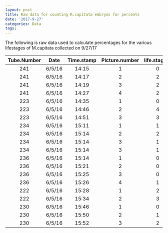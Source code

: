 ```yaml
---
layout: post
title: Raw data for counting M.capitata embryos for percents
date: '2017-9-27'
categories: Data
tags: 
---
```

The following is raw data used to calculate percentages for the various lifestages of M.capitata collected on 9/27/17 


| Tube.Number   | Date          | Time.stamp  | Picture.number | life.stage.1  | life.stage.2  | life.stage.4 | life.stage.8 | life.stage.8+ |
| :-----------: |:-------------:| :---------: | :-----------:  | :-----------: | :-----------: |:-----------: | :-----------:| :-----------: |
| 241           |     6/5/16    |    14:15    |        1       |       0       |       2       |      2       |      1       |       0       |
| 241           |     6/5/16    |    14:17    |		   2       |       2       |       1       |      1       |      0       |       0       |
| 241           |     6/5/16    |    14:19    |        3       |       2       |       1       |      0       |      1       |       0       |
| 241           |     6/5/16    |    14:27    |        4       |       2       |       1       |      2       |      0       |       0       |
| 223           |     6/5/16    |    14:35    |        1       |       0       |       1       |      2       |      2       |       1       |
| 223           |     6/5/16    |    14:46    |        2       |       4       |       1       |      1       |      1       |       0       |
| 223           |     6/5/16    |    14:51    |        3       |       3       |       1       |      3       |      0       |       0       |
| 234           |     6/5/16    |    15:11    |        1       |       1       |       1       |      2       |      2       |       0       |
| 234           |     6/5/16    |    15:14    |        2       |       2       |       1       |      1       |      1       |       0       |
| 234           |     6/5/16    |    15:14    |        3       |       1       |       0       |      2       |      2       |       1       |
| 234           |     6/5/16    |    15:14    |        3       |       1       |       1       |      3       |      0       |       0       |
| 236           |     6/5/16    |    15:14    |        1       |       0       |       2       |      3       |      1       |       0       |
| 236           |     6/5/16    |    15:21    |        2       |       0       |       3       |      2       |      1       |       0       |
| 236           |     6/5/16    |    15:25    |        3       |       0       |       2       |      2       |      0       |       0       |
| 236           |     6/5/16    |    15:26    |		   4       |       1       |       0       |      3       |      2       |       0       |
| 222           |     6/5/16    |    15:28    |        1       |       2       |       2       |      3       |      1       |       0       |
| 222           |     6/5/16    |    15:34    |        2       |       3       |       2       |      5       |      2       |       0       |
| 230           |     6/5/16    |    15:46    |        1       |       0       |       1       |      3       |      2       |       1       |
| 230           |     6/5/16    |    15:50    |        2       |       1       |       2       |      1       |      1       |       0       |
| 230           |     6/5/16    |    15:52    |        3       |       2       |       1       |      1       |      2       |       1       |
